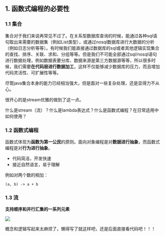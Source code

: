 ## 1. 函数式编程的必要性

### 1.1 集合    

 集合对于我们来说再常见不过了。在关系型数据库查询的时候，能通过各种sql语句取出来需要的数据集（例如List<Map>类型），或通过nosql数据库进行大数据的分析（例如日志分析等等）。有时候我们能直接通过数据库的sql或者其他逻辑实现集合的查找、排序、关联、求和、分组等等。但是我们不可能全部通过sql/nosql语句进行数据处理，例如数据表要分库、数据来源是第三方数据源等等，所以很多时候，我们需要**在代码层进行数据加工**，这样不仅能够减少数据库的压力，而且增加代码灵活性、可扩展性等等。

尽管java集合本身的能力已经相当强大，但是面对一些复杂处理，还是显得力不从心。

很开心的是stream优雅的做到了这一点。

什么是stream（流）？什么是lambda表达式？什么是函数式编程？在日常适用中如何使用？

### 1.2 函数式编程

函数式体现为**函数为第一公民**的原则。面向对象编程是对**数据进行抽象**，而函数式编程是对**行为进行抽象**。

- 代码简洁，开发快速
- 接近自然语言，易于理解

例如对两个数的相加：

```
(a, b) -> a + b
```



### 1.3 流

**支持顺序和并行汇集的一系列元素**

![](https://gitee.com/chenmingkong/picture-bed/raw/master/img/20220114221937.png)



概念和逻辑写起来太麻烦了，懒得写了就这样吧，还是后面直接看代码吧！！！